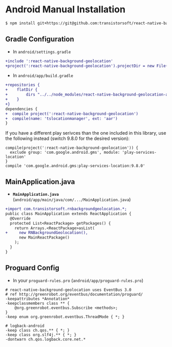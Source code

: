 # Android Manual Installation

```bash
$ npm install git+https://git@github.com:transistorsoft/react-native-background-geolocation-android.git --save
```

## Gradle Configuration

* In `android/settings.gradle`

```diff
+include ':react-native-background-geolocation'
+project(':react-native-background-geolocation').projectDir = new File(rootProject.projectDir, '../node_modules/react-native-background-geolocation-android/android')
```

* In `android/app/build.gradle`

```diff
+repositories {
+    flatDir {
+        dirs "../../node_modules/react-native-background-geolocation-android/android/libs"
+    }
+}
dependencies {
+  compile project(':react-native-background-geolocation')
+  compile(name: 'tslocationmanager', ext: 'aar')
}
```

If you have a different play serivces than the one included in this library, use the following instead (switch 9.8.0 for the desired version):
```
compile(project(':react-native-background-geolocation')) {
  exclude group: 'com.google.android.gms', module: 'play-services-location'
}
compile 'com.google.android.gms:play-services-location:9.8.0'
```

## MainApplication.java

* **`MainApplication.java`** (`android/app/main/java/com/.../MainApplication.java`)

```diff
+import com.transistorsoft.rnbackgroundgeolocation.*;
public class MainApplication extends ReactApplication {
  @Override
  protected List<ReactPackage> getPackages() {
    return Arrays.<ReactPackage>asList(
+     new RNBackgroundGeolocation(),
      new MainReactPackage()
    );
  }
}
```

## Proguard Config
* In your `proguard-rules.pro` (`android/app/proguard-rules.pro`)

```proguard
# react-native-background-geolocation uses EventBus 3.0
# ref http://greenrobot.org/eventbus/documentation/proguard/
-keepattributes *Annotation*
-keepclassmembers class ** {
    @org.greenrobot.eventbus.Subscribe <methods>;
}
-keep enum org.greenrobot.eventbus.ThreadMode { *; }

# logback-android
-keep class ch.qos.** { *; }
-keep class org.slf4j.** { *; }
-dontwarn ch.qos.logback.core.net.*
```
